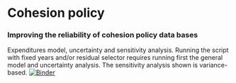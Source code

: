 # Cohesion policy
### Improving the reliability of cohesion policy data bases

Expenditures model, uncertainty and sensitivity analysis. Running the script with fixed years and/or residual selector requires running first the general model and uncertainty analysis. The sensitivity analysis shown is variance-based. [![Binder](https://mybinder.org/badge_logo.svg)](https://mybinder.org/v2/gh/Confareneoclassico/Expenditure_modelling/master)
